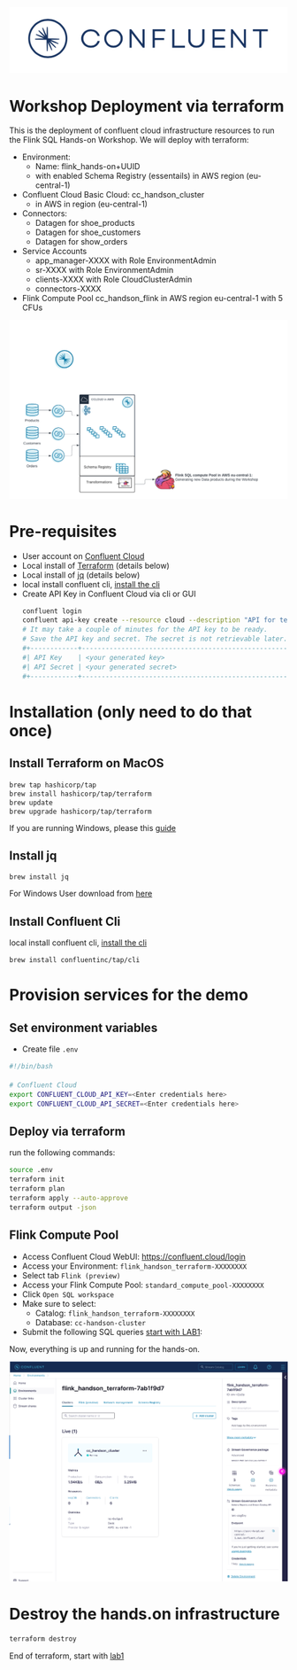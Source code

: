 ![image](img/confluent-logo-300-2.png)

# Workshop Deployment via terraform

This is the deployment of confluent cloud infrastructure resources to run the Flink SQL Hands-on Workshop.
We will deploy with terraform:
 - Environment:
     - Name: flink_hands-on+UUID
     - with enabled Schema Registry (essentails) in AWS region (eu-central-1)
 - Confluent Cloud Basic Cloud: cc_handson_cluster
    - in AWS in region (eu-central-1)
 - Connectors:
    - Datagen for shoe_products
    - Datagen for shoe_customers 
    - Datagen for show_orders
 - Service Accounts
    - app_manager-XXXX with Role EnvironmentAdmin
    - sr-XXXX with Role EnvironmentAdmin
    - clients-XXXX with Role CloudClusterAdmin
    - connectors-XXXX
 - Flink Compute Pool cc_handson_flink in AWS region eu-central-1 with 5 CFUs

![image](img/deployment_diagram.png)

# Pre-requisites
- User account on [Confluent Cloud](https://www.confluent.io/confluent-cloud/tryfree)
- Local install of [Terraform](https://www.terraform.io) (details below)
- Local install of [jq](https://jqlang.github.io/jq/download) (details below)
- local install confluent cli, [install the cli](https://docs.confluent.io/confluent-cli/current/install.html) 
- Create API Key in Confluent Cloud via cli or GUI
    ```bash
    confluent login
    confluent api-key create --resource cloud --description "API for terraform"
    # It may take a couple of minutes for the API key to be ready.
    # Save the API key and secret. The secret is not retrievable later.
    #+------------+------------------------------------------------------------------+
    #| API Key    | <your generated key>                                             |
    #| API Secret | <your generated secret>                                          |
    #+------------+------------------------------------------------------------------+
    ``````

# Installation (only need to do that once)

## Install Terraform on MacOS
```
brew tap hashicorp/tap
brew install hashicorp/tap/terraform
brew update
brew upgrade hashicorp/tap/terraform
```
If you are running Windows, please this [guide](https://learn.microsoft.com/en-us/azure/developer/terraform/get-started-windows-bash?tabs=bash)

## Install jq
```
brew install jq
```
For Windows User download from [here](https://jqlang.github.io/jq/download/)

## Install Confluent Cli
local install confluent cli, [install the cli](https://docs.confluent.io/confluent-cli/current/install.html) 
```
brew install confluentinc/tap/cli
```

# Provision services for the demo

## Set environment variables
- Create file `.env`
```bash
#!/bin/bash

# Confluent Cloud
export CONFLUENT_CLOUD_API_KEY=<Enter credentials here>
export CONFLUENT_CLOUD_API_SECRET=<Enter credentials here>

```

## Deploy via terraform
run the following commands:
```Bash
source .env
terraform init
terraform plan
terraform apply --auto-approve
terraform output -json
```

## Flink Compute Pool

 - Access Confluent Cloud WebUI: https://confluent.cloud/login
 - Access your Environment: `flink_handson_terraform-XXXXXXXX`
 - Select tab `Flink (preview)`
 - Access your Flink Compute Pool: `standard_compute_pool-XXXXXXXX`
 - Click `Open SQL workspace`
 - Make sure to select:
   - Catalog: `flink_handson_terraform-XXXXXXXX`
   - Database: `cc-handson-cluster`
 - Submit the following SQL queries [start with LAB1](../lab1.md):

Now, everything is up and running for the hands-on.

![image](img/terraform_deployment.png)

# Destroy the hands.on infrastructure
```bash
terraform destroy
```

End of terraform, start with [lab1](../lab1.md)